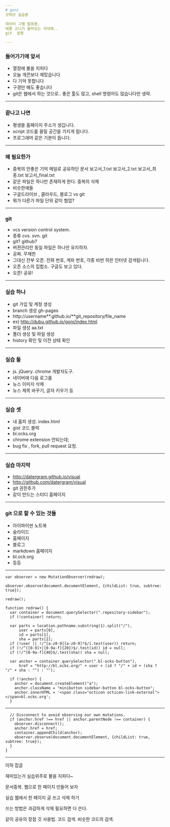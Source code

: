 ```yaml
---
# goni
깃허브 실습용

데이터 그램 발표용. 
태풍 고니가 올라오는 저녁에..
git  설명

---
```

### 들어가기에 앞서
- 열정에 불을 지피다
- 오늘 개콘보다 재밌습니다
- 다 기억 못합니다
- 구경만 해도 좋습니다
- git은 웹에서 하는 것으로.. 좋은 툴도 많고, shell 명령어도 많습니다만 생략.

---
### 끝나고 나면
- 평생쓸 홈페이지 주소가 생깁니다.
- script 코드를 올릴 공간을 가지게 됩니다. 
- 프로그래머 같은 기분이 듭니다.

---
### 왜 필요한가
- 중복의 안좋은 기억 메일로 공유하던 문서 보고서_1.txt 보고서_2.txt 보고서_최종.txt 보고서_final.txt
- 같은 파일은 하나만 존재하게 한다. 중복의 삭제
- 비슷한애들 
- 구글드라이브 , 클라우드, 블로그 vs git
- 뭐가 다른가 파일 단위 같이 협업?

---
### git
- vcs version control system. 
- 종류 cvs. svn. git
- git? github?
- 버젼관리란 동일 파일은 하나만 유지하자. 
- 공짜. 무재한
- 그대신 전부 오픈. 전화 번호, 계좌 번호, 각종 비번 하믄 인터넷 검색됩니다. 
- 오픈 소스의 집합소. 구글도 보고 있다.
- 오픈! 공유!

---
### 실습 하나 
- git 가입 및 계정 생성
- branch 생성  gh-pages  
- http://username**.github.io/**git_repository/file_name
- ex) http://dubu.github.io/goni/index.html
- 파일 생성 aa.txt 
- 폴더 생성 및 파일 생성
- history 확인 및 이전 상태 확인

---
### 실습 둘 
- js. jQuery. chrome 개발자도구.
- 네이버에 다음 로그를
- 뉴스 이미지 삭제
- 뉴스 제목 바꾸기, 글자 키우기 등

---
### 실습 셋 
- 내 홈피 생성. index.html
- gist  코드 블럭
- bl.ocks.org
- chrome extension 안되는데;
- bug fix , fork, pull request 요청. 

---
### 실습 마지막
- http://datergram.github.io/visual
- http://github.com/datergram/visual
- git 권한추가
- 같이 만드는 스터디 홈페이지 

---
### git 으로 할 수 있는 것들
- 아이파이썬 노트북 
- 슬라이드 
- 홈페이지
- 블로그
- markdown 홈페이지
- bl.ock.org
- 등등

---
```
var observer = new MutationObserver(redraw);

observer.observe(document.documentElement, {childList: true, subtree: true});

redraw();

function redraw() {
  var container = document.querySelector(".repository-sidebar");
  if (!container) return;

  var parts = location.pathname.substring(1).split("/"),
      user = parts[0],
      id = parts[1],
      sha = parts[2];
  if (!user || !/^[a-z0-9][a-z0-9]*$/i.test(user)) return;
  if (!/^([0-9]+|[0-9a-f]{20})$/.test(id)) id = null;
  if (!/^[0-9a-f]{40}$/.test(sha)) sha = null;

  var anchor = container.querySelector(".bl-ocks-button"),
      href = "http://bl.ocks.org/" + user + (id ? "/" + id + (sha ? "/" + sha : "") : "");

  if (!anchor) {
    anchor = document.createElement("a");
    anchor.className = "minibutton sidebar-button bl-ocks-button";
    anchor.innerHTML = '<span class="octicon octicon-link-external"></span>bl.ocks.org';
  }

```
---
```
  // Disconnect to avoid observing our own mutations.
  if (anchor.href !== href || anchor.parentNode !== container) {
    observer.disconnect();
    anchor.href = href;
    container.appendChild(anchor);
    observer.observe(document.documentElement, {childList: true, subtree: true});
  }
}

```

---
이하 잡글

재미있는거 
실습위주로
불을 지피다~

문서중복. 웹으로 한 페이지 만들어 보자 

실습 웹에서  한 페이지 글 쓰고 삭제 하기 

쓰는 방법은 과감하게 삭제
필요하면 다 쓴다. 

같이 공유의 장점
깃 사용법. 코드 검색. 비슷한 코드의 검색.

